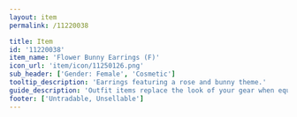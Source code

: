 ```yaml
---
layout: item
permalink: /11220038

title: Item
id: '11220038'
item_name: 'Flower Bunny Earrings (F)'
icon_url: 'item/icon/11250126.png'
sub_header: ['Gender: Female', 'Cosmetic']
tooltip_description: 'Earrings featuring a rose and bunny theme.'
guide_description: 'Outfit items replace the look of your gear when equipped.'
footer: ['Untradable, Unsellable']
---
```

